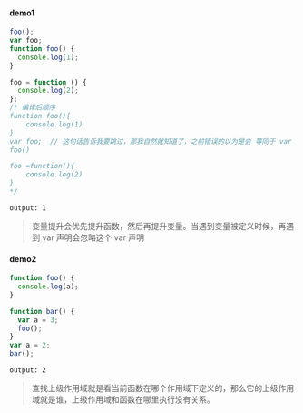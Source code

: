 #### demo1
```js
foo();
var foo;
function foo() {
  console.log(1);
}

foo = function () {
  console.log(2);
};
/* 编译后顺序
function foo(){
    console.log(1)
}
var foo;  // 这句话告诉我要跳过，那我自然就知道了，之前错误的以为是会 等同于 var foo='undefined' ,所以一直以为下一句会出错
foo() 

foo =function(){
    console.log(2)
}
*/
```

```shell
output: 1
```

>  变量提升会优先提升函数，然后再提升变量。当遇到变量被定义时候，再遇到 var 声明会忽略这个 var 声明
#### demo2
```js
function foo() {
  console.log(a);
}

function bar() {
  var a = 3;
  foo();
}
var a = 2;
bar();
```
```shell
output: 2
```
> 查找上级作用域就是看当前函数在哪个作用域下定义的，那么它的上级作用域就是谁，上级作用域和函数在哪里执行没有关系。
